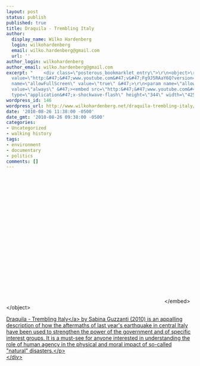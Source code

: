 ```yaml
---
layout: post
status: publish
published: true
title: Draquila - Trembling Italy
author:
  display_name: Wilko Hardenberg
  login: wilkohardenberg
  email: wilko.hardenberg@gmail.com
  url: ''
author_login: wilkohardenberg
author_email: wilko.hardenberg@gmail.com
excerpt: "    <div class=\"posterous_bookmarklet_entry\">\r\n<object>\r\n<param name=\"movie\"
  value=\"http:&#47;&#47;www.youtube.com&#47;v&#47;Fg9J5RAaY6Q?version=3\" &#47;>\r\n<param
  name=\"allowFullScreen\" value=\"true\" &#47;>\r\n<param name=\"allowScriptAccess\"
  value=\"always\" &#47;><embed src=\"http:&#47;&#47;www.youtube.com&#47;v&#47;Fg9J5RAaY6Q?version=3\"
  type=\"application&#47;x-shockwave-flash\" height=\"344\" width=\"425\"><&#47;embed>\r\n<&#47;object>\r\n"
wordpress_id: 146
wordpress_url: http://www.wilkohardenberg.net/draquila-trembling-italy/
date: '2010-08-26 11:38:00 -0500'
date_gmt: '2010-08-26 09:38:00 -0500'
categories:
- Uncategorized
- walking history
tags:
- environment
- documentary
- politics
comments: []
---
```

<div class="posterous_bookmarklet_entry">
<object><param name="movie" value="http:&#47;&#47;www.youtube.com&#47;v&#47;Fg9J5RAaY6Q?version=3" &#47;><param name="allowFullScreen" value="true" &#47;><param name="allowScriptAccess" value="always" &#47;><embed src="http:&#47;&#47;www.youtube.com&#47;v&#47;Fg9J5RAaY6Q?version=3" type="application&#47;x-shockwave-flash" height="344" width="425"><&#47;embed><br />
<&#47;object><br />
<a id="more"></a><a id="more-146"></a>
<p><a href="http:&#47;&#47;www.imdb.com&#47;title&#47;tt1650404&#47;">Draquila - Trembling Italy<&#47;a> by Sabina Guzzanti (2010) is an appalling description of how the aftermaths of last year's earthquake in central Italy have been used to strengthen the power of the government and of specific interest groups. It is a must-see for anyone interested in understanding the role of human agency in the physical and moral impact of so-called "natural" disasters.<&#47;p><br />
<&#47;div></p>
